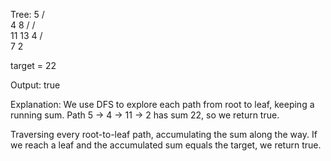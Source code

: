 Tree:
      5
     / \
    4   8
   /   / \
  11  13  4
 /  \
7    2

target = 22  

Output: true

Explanation:
We use DFS to explore each path from root to leaf, keeping a running sum.
Path 5 → 4 → 11 → 2 has sum 22, so we return true.

Traversing every root-to-leaf path, accumulating the sum along the way. If we reach a leaf and the accumulated sum equals the target, we return true.
